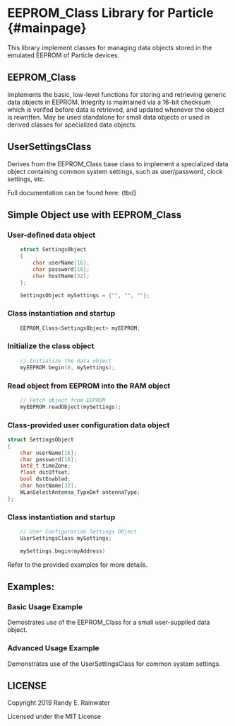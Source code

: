 
# EEPROM_Class Library for Particle                                        {#mainpage}

This library implement classes for managing data objects stored in the emulated EEPROM of Particle devices.


## EEPROM_Class

Implements the basic, low-level functions for storing and retrieving generic data objects in EEPROM. Integrity
is maintained via a 16-bit checksum which is verifed before data is retrieved, and updated whenever the object is rewritten.
May be used standalone for small data objects or used in derived classes for specialized data objects.

## UserSettingsClass
Derives from the EEPROM_Class base class to implement a specialized data object containing common system settings,
such as user/password, clock settings, etc.

Full documentation can be found here: {tbd}

## Simple Object use with EEPROM_Class
### User-defined data object
```cpp
    struct SettingsObject
    {
        char userName[16];
        char password[16];
        char hostName[32];
    };

    SettingsObject mySettings = {"", "", ""};
```
### Class instantiation and startup
```cpp
    EEPROM_Class<SettingsObject> myEEPROM;
```
### Initialize the class object
```cpp
    // Initialize the data object
    myEEPROM.begin(0, mySettings);
```
### Read object from EEPROM into the RAM object
```cpp
    // Fetch object from EEPROM
    myEEPROM.readObject(mySettings);
```

### Class-provided user configuration data object
```cpp
struct SettingsObject
{
    char userName[16];
    char password[16];
    int8_t timeZone;
    float dstOffset;
    bool dstEnabled;
    char hostName[32];
    WLanSelectAntenna_TypeDef antennaType;
};
```
### Class instantiation and startup
```cpp
    // User Configuration Settings Object
    UserSettingsClass mySettings;

    mySettings.begin(myAddress)
```

Refer to the provided examples for more details.

## Examples:

### Basic Usage Example

Demostrates use of the EEPROM_Class for a small user-supplied data object.

### Advanced Usage Example

Demonstrates use of the UserSettingsClass for common system settings.


## LICENSE
Copyright 2019 Randy E. Rainwater

Licensed under the MIT License

